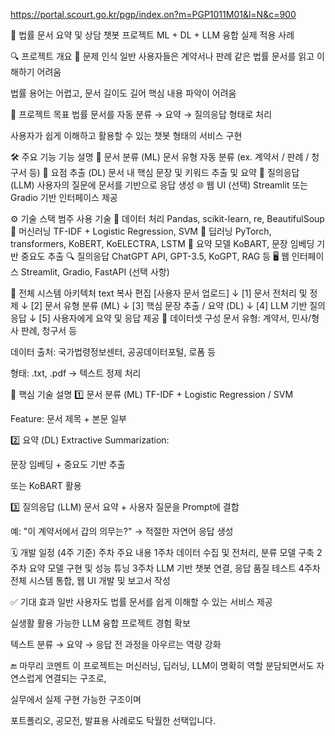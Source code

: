 https://portal.scourt.go.kr/pgp/index.on?m=PGP1011M01&l=N&c=900

📄 법률 문서 요약 및 상담 챗봇 프로젝트
ML + DL + LLM 융합 실제 적용 사례

🔍 프로젝트 개요
📌 문제 인식
일반 사용자들은 계약서나 판례 같은 법률 문서를 읽고 이해하기 어려움

법률 용어는 어렵고, 문서 길이도 길어 핵심 내용 파악이 어려움

🎯 프로젝트 목표
법률 문서를 자동 분류 → 요약 → 질의응답 형태로 처리

사용자가 쉽게 이해하고 활용할 수 있는 챗봇 형태의 서비스 구현

🛠️ 주요 기능
기능	설명
🧾 문서 분류 (ML)	문서 유형 자동 분류 (ex. 계약서 / 판례 / 청구서 등)
🧠 요점 추출 (DL)	문서 내 핵심 문장 및 키워드 추출 및 요약
💬 질의응답 (LLM)	사용자의 질문에 문서를 기반으로 응답 생성
🌐 웹 UI (선택)	Streamlit 또는 Gradio 기반 인터페이스 제공

⚙️ 기술 스택
범주	사용 기술
📂 데이터 처리	Pandas, scikit-learn, re, BeautifulSoup
🤖 머신러닝	TF-IDF + Logistic Regression, SVM
🧠 딥러닝	PyTorch, transformers, KoBERT, KoELECTRA, LSTM
🧾 요약 모델	KoBART, 문장 임베딩 기반 중요도 추출
🔍 질의응답	ChatGPT API, GPT-3.5, KoGPT, RAG 등
🖥️ 웹 인터페이스	Streamlit, Gradio, FastAPI (선택 사항)

🧩 전체 시스템 아키텍처
text
복사
편집
[사용자 문서 업로드]
         ↓
[1] 문서 전처리 및 정제
         ↓
[2] 문서 유형 분류 (ML)
         ↓
[3] 핵심 문장 추출 / 요약 (DL)
         ↓
[4] LLM 기반 질의응답
         ↓
[5] 사용자에게 요약 및 응답 제공
📁 데이터셋 구성
문서 유형: 계약서, 민사/형사 판례, 청구서 등

데이터 출처: 국가법령정보센터, 공공데이터포털, 로폼 등

형태: .txt, .pdf → 텍스트 정제 처리

🔑 핵심 기술 설명
1️⃣ 문서 분류 (ML)
TF-IDF + Logistic Regression / SVM

Feature: 문서 제목 + 본문 일부

2️⃣ 요약 (DL)
Extractive Summarization:

문장 임베딩 + 중요도 기반 추출

또는 KoBART 활용

3️⃣ 질의응답 (LLM)
문서 요약 + 사용자 질문을 Prompt에 결합

예: "이 계약서에서 갑의 의무는?" → 적절한 자연어 응답 생성

🗓️ 개발 일정 (4주 기준)
주차	주요 내용
1주차	데이터 수집 및 전처리, 분류 모델 구축
2주차	요약 모델 구현 및 성능 튜닝
3주차	LLM 기반 챗봇 연결, 응답 품질 테스트
4주차	전체 시스템 통합, 웹 UI 개발 및 보고서 작성

✅ 기대 효과
일반 사용자도 법률 문서를 쉽게 이해할 수 있는 서비스 제공

실생활 활용 가능한 LLM 융합 프로젝트 경험 확보

텍스트 분류 → 요약 → 응답 전 과정을 아우르는 역량 강화

🔚 마무리 코멘트
이 프로젝트는 머신러닝, 딥러닝, LLM이 명확히 역할 분담되면서도
자연스럽게 연결되는 구조로,

실무에서 실제 구현 가능한 구조이며

포트폴리오, 공모전, 발표용 사례로도 탁월한 선택입니다.

